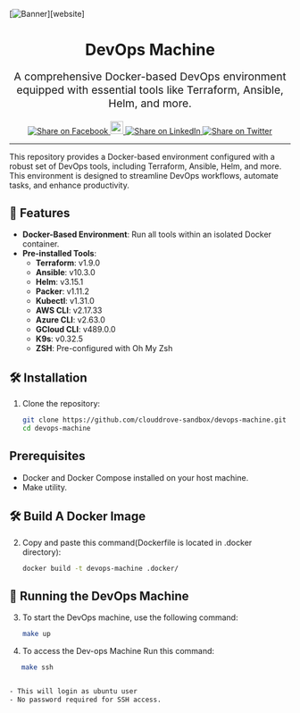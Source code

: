 <!-- This file was automatically generated by the `geine`. Make all changes to `README.yaml` and run `make readme` to rebuild this file. -->
[![Banner](https://github.com/clouddrove/terraform-module-template/assets/119565952/67a8a1af-2eb7-40b7-ae07-c94cde9ce062)][website]
<h1 align="center">
    DevOps Machine
</h1>

<p align="center" style="font-size: 1.2rem;">
    A comprehensive Docker-based DevOps environment equipped with essential tools like Terraform, Ansible, Helm, and more.
</p>

<p align="center">
<a href='https://facebook.com/sharer/sharer.php?u=https://github.com/clouddrove/devops-machine'>
  <img title="Share on Facebook" src="https://user-images.githubusercontent.com/50652676/62817743-4f64cb80-bb59-11e9-90c7-b057252ded50.png" />
</a>
<a href='https://www.instagram.com/cloud_drove?igsh=cHJqaDY3bGtnYmh3' title="Follow On Instagram">
  <img src="https://github.com/gauravghongde/social-icons/blob/master/SVG/Color/Instagram.svg" width="23" height="23" />
</a>
<a href='https://www.linkedin.com/shareArticle?mini=true&title=devops-machine&url=https://github.com/clouddrove/devops-machine'>
  <img title="Share on LinkedIn" src="https://user-images.githubusercontent.com/50652676/62817742-4e339e80-bb59-11e9-87b9-a1f68cae1049.png" />
</a>
<a href='https://twitter.com/intent/tweet/?text=devops-machine&url=https://github.com/clouddrove/devops-machine'>
  <img title="Share on Twitter" src="https://user-images.githubusercontent.com/50652676/62817740-4c69db00-bb59-11e9-8a79-3580fbbf6d5c.png" />
</a>
</p>

---

This repository provides a Docker-based environment configured with a robust set of DevOps tools, including Terraform, Ansible, Helm, and more. This environment is designed to streamline DevOps workflows, automate tasks, and enhance productivity.

## 🚀 Features

- **Docker-Based Environment**: Run all tools within an isolated Docker container.
- **Pre-installed Tools**:
  - **Terraform**: v1.9.0
  - **Ansible**: v10.3.0
  - **Helm**: v3.15.1
  - **Packer**: v1.11.2
  - **Kubectl**: v1.31.0
  - **AWS CLI**: v2.17.33
  - **Azure CLI**: v2.63.0
  - **GCloud CLI**: v489.0.0
  - **K9s**: v0.32.5
  - **ZSH**: Pre-configured with Oh My Zsh

## 🛠 Installation

1. Clone the repository:
   ```bash
   git clone https://github.com/clouddrove-sandbox/devops-machine.git
   cd devops-machine

##  Prerequisites
- Docker and Docker Compose installed on your host machine.
- Make utility.

## 🛠 Build A Docker Image

2. Copy and paste this command(Dockerfile is located in .docker directory):
   ```bash
   docker build -t devops-machine .docker/  

## 🔧 Running the DevOps Machine

3. To start the DevOps machine, use the following command:

   ```bash
   make up  

4. To access the Dev-ops Machine Run this command:

```bash
   make ssh


- This will login as ubuntu user
- No password required for SSH access.

